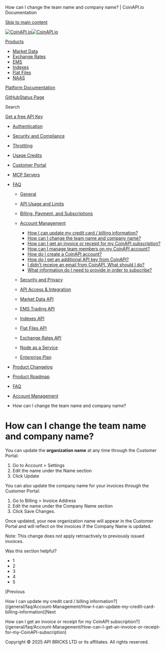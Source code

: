 How can I change the team name and company name? | CoinAPI.io Documentation




[Skip to main content](#__docusaurus_skipToContent_fallback)

[![CoinAPI.io](/img/logo.svg)![CoinAPI.io](/img/logo.svg)](https://www.coinapi.io)

[Products](/general/faq/Account-Management/How-can-I-change-the-team-name-and-company-name)

* [Market Data](/market-data/)
* [Exchange Rates](/exchange-rates-api/)
* [EMS](/ems-api/)
* [Indexes](/indexes-api/)
* [Flat Files](/flat-files-api/)
* [NAAS](/naas-api/)

[Platform Documentation](/general/authentication)

[GitHub](https://github.com/api-bricks/api-bricks-sdk)[Status Page](https://status.coinapi.io)

Search

[Get a free API Key](https://console.coinapi.io/?link=/apikeys/create)

* [Authentication](/general/authentication)
* [Security and Compliance](/general/security)
* [Throttling](/general/throttling)
* [Usage Credits](/general/usage-credits)
* [Customer Portal](/general/customer-portal/)
* [MCP Servers](/general/mcp-servers)
* [FAQ](/general/faq/)

  + [General](/general/faq/general/)
  + [API Usage and Limits](/general/faq/API-Usage-and-Limits/)
  + [Billing, Payment, and Subscriptions](/general/faq/Billing-Payment-and-Subscriptions/)
  + [Account Management](/general/faq/Account-Management/)

    - [How I can update my credit card / billing information?](/general/faq/Account-Management/How-I-can-update-my-credit-card-billing-information)
    - [How can I change the team name and company name?](/general/faq/Account-Management/How-can-I-change-the-team-name-and-company-name)
    - [How can I get an invoice or receipt for my CoinAPI subscription?](/general/faq/Account-Management/How-can-I-get-an-invoice-or-receipt-for-my-CoinAPI-subscription)
    - [How can I manage team members on my CoinAPI account?](/general/faq/Account-Management/How-can-I-manage-team-members-on-my-CoinAPI-account)
    - [How do I create a CoinAPI account?](/general/faq/Account-Management/How-do-I-create-a-CoinAPI-account)
    - [How do I get an additional API key from CoinAPI?](/general/faq/Account-Management/How-do-I-get-an-additional-API-key-from-CoinAPI)
    - [I didn’t receive an email from CoinAPI. What should I do?](/general/faq/Account-Management/I-didnt-receive-an-email-from-CoinAPI)
    - [What information do I need to provide in order to subscribe?](/general/faq/Account-Management/What-information-do-I-need-to-provide-in-order-to-subscribe)
  + [Security and Privacy](/general/faq/Security-and-Privacy/)
  + [API Access & Integration](/general/faq/API-Access-and-Integration/)
  + [Market Data API](/general/faq/Market-Data-API/)
  + [EMS Trading API](/general/faq/EMS-Trading-API/)
  + [Indexes API](/general/faq/Indexes-API/)
  + [Flat Files API](/general/faq/Flat-Files-API/)
  + [Exchange Rates API](/general/faq/Exchange-Rates-API/)
  + [Node as a Service](/general/faq/Node-as-a-Service/)
  + [Enterprise Plan](/general/faq/Enterprise-Plan/)
* [Product Changelog](/general/changelog/)
* [Product Roadmap](/general/roadmap)

* [FAQ](/general/faq/)
* [Account Management](/general/faq/Account-Management/)
* How can I change the team name and company name?

How can I change the team name and company name?
================================================

You can update the **organization name** at any time through the Customer Portal:

1. Go to Account > Settings
2. Edit the name under the Name section
3. Click Update

You can also update the company name for your invoices through the Customer Portal:

1. Go to Billing > Invoice Address
2. Edit the name under the Company Name section
3. Click Save Changes.

Once updated, your new organization name will appear in the Customer Portal and will reflect on the invoices if the Company Name is updated.

Note: This change does not apply retroactively to previously issued invoices.

Was this section helpful?

* 1
* 2
* 3
* 4
* 5

[Previous

How I can update my credit card / billing information?](/general/faq/Account-Management/How-I-can-update-my-credit-card-billing-information)[Next

How can I get an invoice or receipt for my CoinAPI subscription?](/general/faq/Account-Management/How-can-I-get-an-invoice-or-receipt-for-my-CoinAPI-subscription)

Copyright © 2025 API BRICKS LTD or its affiliates. All rights reserved.